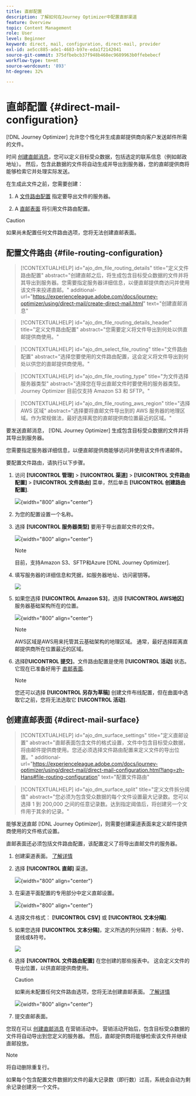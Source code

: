 ```yaml
---
title: 直邮配置
description: 了解如何在Journey Optimizer中配置直邮渠道
feature: Overview
topic: Content Management
role: User
level: Beginner
keyword: direct, mail, configuration, direct-mail, provider
exl-id: ae5cc885-ade1-4683-b97e-eda1f2142041
source-git-commit: 375dfbebcb37f948b468ec9689963b0ffebebecf
workflow-type: tm+mt
source-wordcount: '893'
ht-degree: 32%

---
```


# 直邮配置 {#direct-mail-configuration}

[!DNL Journey Optimizer] 允许您个性化并生成直邮提供商向客户发送邮件所需的文件。

时间 [创建直邮消息](../direct-mail/create-direct-mail.md)，您可以定义目标受众数据，包括选定的联系信息（例如邮政地址）。 然后，包含此数据的文件将自动生成并导出到服务器，您的直邮提供商将能够检索它并处理实际发送。

在生成此文件之前，您需要创建：

1. A [文件路由配置](#file-routing-configuration) 指定要导出文件的服务器。

1. A [直邮表面](#direct-mail-surface) 将引用文件路由配置。

>[!CAUTION]
>
>如果尚未配置任何文件路由选项，您将无法创建直邮表面。

## 配置文件路由 {#file-routing-configuration}

>[!CONTEXTUALHELP]
>id="ajo_dm_file_routing_details"
>title="定义文件路由配置"
>abstract="创建直邮之后，将生成包含目标受众数据的文件并将其导出到服务器。您需要指定服务器详细信息，以便直邮提供商访问并使用该文件来投递直邮。"
>additional-url="https://experienceleague.adobe.com/docs/journey-optimizer/using/direct-mail/create-direct-mail.html" text="创建直邮消息"

>[!CONTEXTUALHELP]
>id="ajo_dm_file_routing_details_header"
>title="定义文件路由配置"
>abstract="您需要定义将文件导出到何处以供直邮提供商使用。"

>[!CONTEXTUALHELP]
>id="ajo_dm_select_file_routing"
>title="文件路由配置"
>abstract="选择您要使用的文件路由配置，这会定义将文件导出到何处以供您的直邮提供商使用。"

>[!CONTEXTUALHELP]
>id="ajo_dm_file_routing_type"
>title="为文件选择服务器类型"
>abstract="选择您在导出直邮文件时要使用的服务器类型。Journey Optimizer 目前仅支持 Amazon S3 和 SFTP。"

>[!CONTEXTUALHELP]
>id="ajo_dm_file_routing_aws_region"
>title="选择 AWS 区域"
>abstract="选择要将直邮文件导出到的 AWS 服务器的地理区域。作为常规做法，最好选择离您的直邮提供商位置最近的区域。"

要发送直邮消息， [!DNL Journey Optimizer] 生成包含目标受众数据的文件并将其导出到服务器。

您需要指定服务器详细信息，以便直邮提供商能够访问并使用该文件传递邮件。

要配置文件路由，请执行以下步骤。

1. 访问 **[!UICONTROL 管理]** > **[!UICONTROL 渠道]** > **[!UICONTROL 文件路由配置]** > **[!UICONTROL 文件路由]** 菜单，然后单击 **[!UICONTROL 创建路由配置]**.

   ![](assets/file-routing-config-button.png){width="800" align="center"}

1. 为您的配置设置一个名称。

1. 选择 **[!UICONTROL 服务器类型]** 要用于导出直邮文件的文件。

   ![](assets/file-routing-config-type.png){width="800" align="center"}

   >[!NOTE]
   >
   >目前，支持Amazon S3、SFTP和Azure [!DNL Journey Optimizer].

1. 填写服务器的详细信息和凭据，如服务器地址、访问密钥等。

   ![](assets/file-routing-config-sftp-details.png)

1. 如果您选择 **[!UICONTROL Amazon S3]**，选择 **[!UICONTROL AWS地区]** 服务器基础架构所在的位置。

   ![](assets/file-routing-config-aws-region.png){width="800" align="center"}

   >[!NOTE]
   >
   >AWS区域是AWS用来托管其云基础架构的地理区域。 通常，最好选择距离直邮提供商所在位置最近的区域。

1. 选择&#x200B;**[!UICONTROL 提交]**。文件路由配置是使用 **[!UICONTROL 活动]** 状态。 它现在已准备好用于 [直邮表面](#direct-mail-surface).

   >[!NOTE]
   >
   >您还可以选择 **[!UICONTROL 另存为草稿]** 创建文件布线配置，但在曲面中选取它之前，您将无法选取它 **[!UICONTROL 活动]**.

## 创建直邮表面 {#direct-mail-surface}

>[!CONTEXTUALHELP]
>id="ajo_dm_surface_settings"
>title="定义直邮设置"
>abstract="直邮表面包含文件的格式设置，文件中包含目标受众数据，将由邮件提供商使用。您还必须选择文件路由配置来定义文件的导出位置。"
>additional-url="https://experienceleague.adobe.com/docs/journey-optimizer/using/direct-mail/direct-mail-configuration.html?lang=zh-Hans#file-routing-configuration" text="配置文件路由"

<!--
>[!CONTEXTUALHELP]
>id="ajo_dm_surface_sort"
>title="Define the sort order"
>abstract="If you select this option, the sort will be by profile ID, ascending or descending. If you unselect it, the sorting configuration defined when creating the direct mail message within a journey or a campaign."-->

>[!CONTEXTUALHELP]
>id="ajo_dm_surface_split"
>title="定义文件拆分阈值"
>abstract="您必须为包含受众数据的每个文件设置最大记录数。您可以选择 1 到 200,000 之间的任意记录数。达到指定阈值后，将创建另一个文件用于其余的记录。"

能够发送直邮 [!DNL Journey Optimizer]，则需要创建渠道表面来定义邮件提供商使用的文件格式设置。

直邮表面还必须包括文件路由配置，该配置定义了将导出直邮文件的服务器。

1. 创建渠道表面。 [了解详情](../configuration/channel-surfaces.md)

1. 选择 **[!UICONTROL 直邮]** 渠道。

   ![](assets/surface-direct-mail-channel.png){width="800" align="center"}

1. 在渠道平面配置的专用部分中定义直邮设置。

   ![](assets/surface-direct-mail-settings.png){width="800" align="center"}

   <!--![](assets/surface-direct-mail-settings-with-insertion.png)-->

1. 选择文件格式： **[!UICONTROL CSV]** 或 **[!UICONTROL 文本分隔]**.

1. 如果您选择 **[!UICONTROL 文本分隔]**，定义所选的列分隔符：制表、分号、竖线或&amp;符号。

   ![](assets/surface-direct-mail-column-separator.png)

1. 选择 **[!UICONTROL 文件路由配置]** 在您创建的那些报表中。 这会定义文件的导出位置，以供直邮提供商使用。

   >[!CAUTION]
   >
   >如果尚未配置任何文件路由选项，您将无法创建直邮表面。 [了解详情](#file-routing-configuration)

   ![](assets/surface-direct-mail-file-routing.png){width="800" align="center"}

   <!--![](assets/surface-direct-mail-file-routing-with-insertion.png)-->

1. 提交直邮表面。

您现在可以 [创建直邮消息](../direct-mail/create-direct-mail.md) 在营销活动中。 营销活动开始后，包含目标受众数据的文件将自动导出到您定义的服务器。 然后，直邮提供商将能够检索该文件并继续直邮投放。

>[!NOTE]
>
>将自动删除重复行。
>
>如果每个包含配置文件数据的文件的最大记录数（即行数）过高，系统会自动为剩余记录创建另一个文件。

<!--
    In the **[!UICONTROL Insertion]** section, you can choose to automatically remove duplicate rows.

    Define the maximum number of records (i.e. rows) for each file containing profile data. After the specified threshold is reached, another file will be created for the remaining records.

    ![](assets/surface-direct-mail-split.png)

    For example, if there are 100,000 records in the file and the threshold limit is set to 60,000, the records will be split into two files. The first file will contain 60,000 rows, and the second file will contain the remaining 40,000 rows.

    >[!NOTE]
    >
    >NOTE You can set any number between 1 and 200,000 records, meaning each file must contain at least 1 row and no more than 200,000 rows.

-->